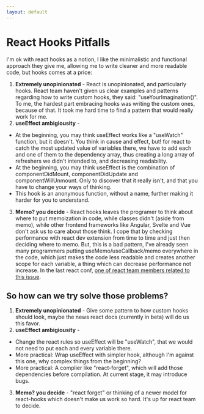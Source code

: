 ```yaml
---
layout: default
---
```

# React Hooks Pitfalls

I'm ok with react hooks as a notion, I like the minimalistic and functional approach they give me, allowing me to write cleaner and more readable code, but hooks comes at a price:

1. __Extremely unopinionated__ - React is unopinionated, and particularly hooks. React team haven't given us clear examples and patterns regarding how to write custom hooks, they said: "useYourImagination()". To me, the hardest part embracing hooks was writing the custom ones, because of that. It took me hard time to find a pattern that would really work for me. 
2. __useEffect ambigiousity__ -
- At the beginning, you may think useEffect works like a "useWatch" function, but it doesn't. You think in cause and effect, but! for react to catch the most updated value of variables there, we have to add each and one of them to the dependency array, thus creating a long array of refreshers we didn't intended to, and decreasing readability. 
- At the beginning, you may think useEffect is the combination of componentDidMount, componentDidUpdate and componentWillUnmount. Only to discover that it really isn't, and that you have to change your ways of thinking. 
- This hook is an anonymous function, without a name, further making it harder for you to understand. 
3. __Memo? you decide__ - React hooks leaves the programer to think about where to put memoization in code, while classes didn't (aside from memo), while other frontend frameworks like Angular, Svelte and Vue don't ask us to care about those think. I cope that by checking performance with react dev extension from time to time and just then deciding where to memo. But, this is a bad pattern, I've already seen many programmers putting useMemo/useCallback/memo everywhere in the code, which just makes the code less readable and creates another scope for each variable, a thing which can decrease performance not increase.
In the last react conf, [one of react team members related to this issue](https://www.youtube.com/watch?v=lGEMwh32soc).

## So how can we try solve those problems? 
1. __Extremely unopinionated__ - Give some pattern to how custom hooks should look, maybe the news react docs (currently in beta) will do us this favor. 
2. __useEffect ambigiousity__ - 
- Change the react rules so useEffect will be "useWatch", that we would not need to put each and every variable there. 
- More practical: Wrap useEffect with simpler hook, although I'm against this one, why complex things from the beginning? 
- More practical: A complier like "react-forget", which will add those dependencies before compilation. At current stage, it may introduce bugs.
3. __Memo? you decide__ - "react forget" or thinking of a newer model for react-hooks which doesn't make us work so hard. It's up for react team to decide. 


